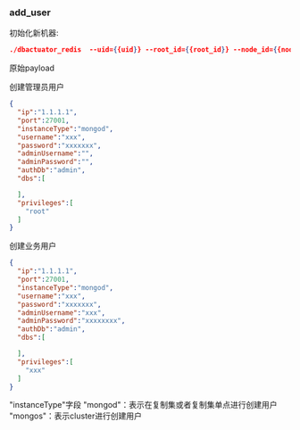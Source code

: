 ### add_user
初始化新机器:

```json
./dbactuator_redis  --uid={{uid}} --root_id={{root_id}} --node_id={{node_id}} --version_id={{version_id}} --atom-job-list="add_user"  --payload='{{payload_base64}}'
```


原始payload

创建管理员用户
```json
{
  "ip":"1.1.1.1",
  "port":27001,
  "instanceType":"mongod",
  "username":"xxx",
  "password":"xxxxxxx",
  "adminUsername":"",
  "adminPassword":"",
  "authDb":"admin",
  "dbs":[

  ],
  "privileges":[
    "root"
  ]
}
```

创建业务用户
```json
{
  "ip":"1.1.1.1",
  "port":27001,
  "instanceType":"mongod",
  "username":"xxx",
  "password":"xxxxxxx",
  "adminUsername":"xxx",
  "adminPassword":"xxxxxxxx",
  "authDb":"admin",
  "dbs":[

  ],
  "privileges":[
    "xxx"
  ]
}
```


"instanceType"字段   "mongod"：表示在复制集或者复制集单点进行创建用户  "mongos"：表示cluster进行创建用户